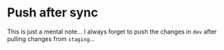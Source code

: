 # Push after sync

This is just a mental note... I always forget to push the changes in
`dev` after pulling changes from `staging`...
